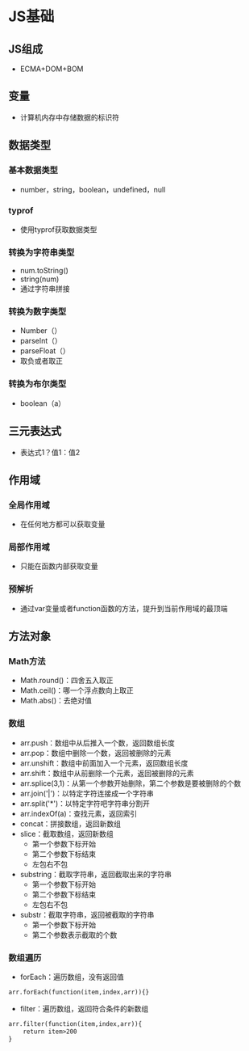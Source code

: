 # JS基础

## JS组成

- ECMA+DOM+BOM

## 变量

- 计算机内存中存储数据的标识符

## 数据类型

### 基本数据类型

- number，string，boolean，undefined，null

### typrof

- 使用typrof获取数据类型

### 转换为字符串类型

- num.toString()
- string(num)
- 通过字符串拼接

### 转换为数字类型

- Number（）
- parseInt（）
- parseFloat（）
- 取负或者取正

### 转换为布尔类型

- boolean（a）

## 三元表达式

- 表达式1？值1：值2

## 作用域

### 全局作用域

- 在任何地方都可以获取变量

### 局部作用域

- 只能在函数内部获取变量

### 预解析

- 通过var变量或者function函数的方法，提升到当前作用域的最顶端

## 方法对象

### Math方法

- Math.round()：四舍五入取正
- Math.ceil()：哪一个浮点数向上取正
- Math.abs()：去绝对值

### 数组

- arr.push：数组中从后推入一个数，返回数组长度
- arr.pop：数组中删除一个数，返回被删除的元素
- arr.unshift：数组中前面加入一个元素，返回数组长度
- arr.shift：数组中从前删除一个元素，返回被删除的元素
- arr.splice(3,1)：从第一个参数开始删除，第二个参数是要被删除的个数
- arr.join('|')：以特定字符连接成一个字符串
- arr.split('*')：以特定字符吧字符串分割开
- arr.indexOf(a)：查找元素，返回索引
- concat：拼接数组，返回新数组
- slice：截取数组，返回新数组
  - 第一个参数下标开始
  - 第二个参数下标结束
  - 左包右不包
- substring：截取字符串，返回截取出来的字符串
  - 第一个参数下标开始
  - 第二个参数下标结束
  - 左包右不包
- substr：截取字符串，返回被截取的字符串
  - 第一个参数下标开始
  - 第二个参数表示截取的个数

### 数组遍历

- forEach：遍历数组，没有返回值

```html
arr.forEach(function(item,index,arr)){}
```

- filter：遍历数组，返回符合条件的新数组

```html
arr.filter(function(item,index,arr)){
	return item>200
}
```

